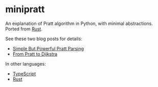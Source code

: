 # minipratt

An explanation of Pratt algorithm in Python, with minimal abstractions. Ported from [Rust](https://github.com/matklad/minipratt).

See these two blog posts for details:

* [Simple But Powerful Pratt Parsing](https://matklad.github.io/2020/04/13/simple-but-powerful-pratt-parsing.html)
* [From Pratt to Dijkstra](https://matklad.github.io/2020/04/15/from-pratt-to-dijkstra.html)

In other languages:

* [TypeScript](https://github.com/stagas/minipratt-js)
* [Rust](https://github.com/matklad/minipratt)
